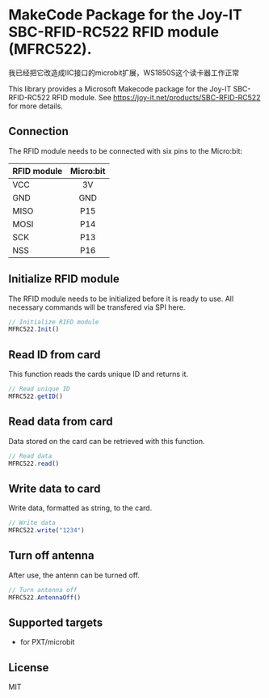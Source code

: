 # MakeCode Package for the Joy-IT SBC-RFID-RC522 RFID module (MFRC522).

我已经把它改造成IIC接口的microbit扩展，WS1850S这个读卡器工作正常

This library provides a Microsoft Makecode package for the Joy-IT SBC-RFID-RC522 RFID module.
See https://joy-it.net/products/SBC-RFID-RC522 for more details.

## Connection

The RFID module needs to be connected with six pins to the Micro:bit:

| RFID module   | Micro:bit     |
| ------------- |:-------------:|
| VCC           | 3V            |
| GND           | GND           |
| MISO          | P15           |
| MOSI          | P14           |
| SCK           | P13           |
| NSS           | P16           |

## Initialize RFID module

The RFID module needs to be initialized before it is ready to use. All necessary commands will be transfered via SPI here.

```typescript
// Initialize RIFD module
MFRC522.Init()
```

## Read ID from card
This function reads the cards unique ID and returns it.

```typescript
// Read unique ID
MFRC522.getID()
```

## Read data from card
Data stored on the card can be retrieved with this function.

```typescript
// Read data
MFRC522.read()
```

## Write data to card
Write data, formatted as string, to the card.

```typescript
// Write data
MFRC522.write("1234")
```

## Turn off antenna
After use, the antenn can be turned off.

```typescript
// Turn antenna off
MFRC522.AntennaOff()
```

## Supported targets

* for PXT/microbit

## License

MIT
